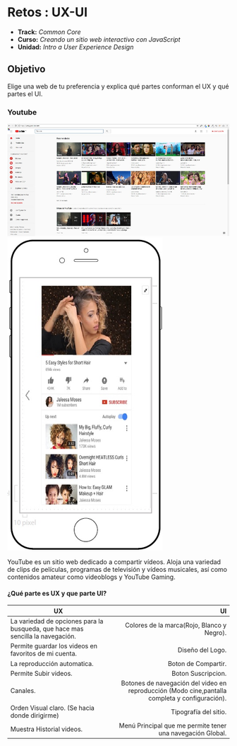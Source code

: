 # Retos : UX-UI
* **Track:** _Common Core_
* **Curso:** _Creando un sitio web interactivo con JavaScript_
* **Unidad:** _Intro a User Experience Design_



## Objetivo
Elige una web de tu preferencia y explica qué partes conforman el UX y qué partes el UI.
### Youtube
![youtube website](assets/images/youtube.jpg)![youtube movil](assets/images/movil.jpg)

YouTube es un sitio web dedicado a compartir vídeos. Aloja una variedad de clips de películas, programas de televisión y vídeos musicales, así como contenidos amateur como videoblogs y YouTube Gaming.

#### ¿Qué parte es UX y que parte UI?

| UX     | UI    |
| ------ |------:|
| La variedad de opciones para la busqueda, que hace mas sencilla la navegación.  |  Colores de la marca(Rojo, Blanco y Negro). |
| Permite guardar los videos en favoritos de mi cuenta. | Diseño del Logo.  |
| La reproducción automatica. |Boton de Compartir.  |
| Permite Subir videos. | Boton Suscripcion. |
| Canales. | Botones de navegación del video en reproducción (Modo cine,pantalla completa y configuración).  |
| Orden Visual claro. (Se hacia donde dirigirme) | Tipografía del sitio.  |
| Muestra Historial videos. | Menú Principal que me permite tener una navegación Global.  |